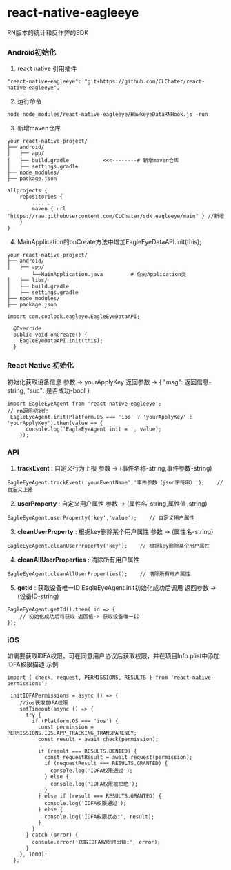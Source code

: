 # react-native-eagleeye

RN版本的统计和反作弊的SDK

### Android初始化

1. react native 引用插件

```
"react-native-eagleeye": "git+https://github.com/CLChater/react-native-eagleeye",
```

2. 运行命令

```
node node_modules/react-native-eagleeye/HawkeyeDataRNHook.js -run
```

3. 新增maven仓库

```
your-react-native-project/
├── android/
│   ├── app/
│   ├── build.gradle           <<<--------# 新增maven仓库
│   ├── settings.gradle
├── node_modules/
├── package.json

allprojects {
    repositories {
        ......
        maven { url "https://raw.githubusercontent.com/CLChater/sdk_eagleeye/main" } //新增
    }
}
```

4. MainApplication的onCreate方法中增加EagleEyeDataAPI.init(this);

```
your-react-native-project/
├── android/
│   ├── app/
        └──MainApplication.java         # 你的Application类
│   ├── libs/
│   ├── build.gradle                    
│   ├── settings.gradle
├── node_modules/
├── package.json

import com.coolook.eagleye.EagleEyeDataAPI;

  @Override
  public void onCreate() {
    EagleEyeDataAPI.init(this);
  }
```

### React Native 初始化
初始化获取设备信息
参数 -> yourApplyKey
返回参数 -> { "msg": 返回信息-string, "suc": 是否成功-bool }

```
import EagleEyeAgent from 'react-native-eagleeye';
// rn调用初始化
 EagleEyeAgent.init(Platform.OS === 'ios' ? 'yourApplyKey' : 'yourApplyKey').then(value => {
      console.log('EagleEyeAgent init = ', value);
    });
```

### API

1. **trackEvent** : 自定义行为上报 参数 -> (事件名称-string,事件参数-string)

```
EagleEyeAgent.trackEvent('yourEventName','事件参数（json字符串）');    // 自定义上报
```

2. **userProperty** : 自定义用户属性 参数 -> (属性名-string,属性值-string)

```
EagleEyeAgent.userProperty('key','value');    // 自定义用户属性
```

3. **cleanUserProperty** : 根据key删除某个用户属性 参数 -> (属性名-string)

```
EagleEyeAgent.cleanUserProperty('key');    // 根据key删除某个用户属性
```

4. **cleanAllUserProperties** : 清除所有用户属性

```
EagleEyeAgent.cleanAllUserProperties();    // 清除所有用户属性
```

5. **getId** : 获取设备唯一ID  EagleEyeAgent.init初始化成功后调用 返回参数 -> (设备ID-string)

```
EagleEyeAgent.getId().then( id => {
    // 初始化成功后可获取 返回值-> 获取设备唯一ID
});
```

### iOS
如需要获取IDFA权限，可在同意用户协议后获取权限，并在项目Info.plist中添加IDFA权限描述
示例

```
import { check, request, PERMISSIONS, RESULTS } from 'react-native-permissions';

 initIDFAPermissions = async () => {
    //ios获取IDFA权限
    setTimeout(async () => {
      try {
        if (Platform.OS === 'ios') {
          const permission = PERMISSIONS.IOS.APP_TRACKING_TRANSPARENCY;
          const result = await check(permission);

          if (result === RESULTS.DENIED) {
            const requestResult = await request(permission);
            if (requestResult === RESULTS.GRANTED) {
              console.log('IDFA权限通过');
            } else {
              console.log('IDFA权限被拒绝');
            }
          } else if (result === RESULTS.GRANTED) {
            console.log('IDFA权限通过');
          } else {
            console.log('IDFA权限状态:', result);
          }
        }
      } catch (error) {
        console.error('获取IDFA权限时出错:', error);
      }
    }, 1000);
  };
```


